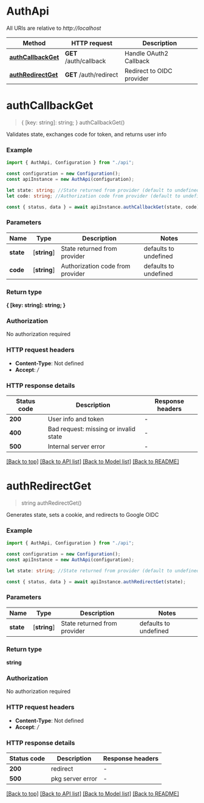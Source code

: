 # AuthApi

All URIs are relative to _http://localhost_

| Method                                  | HTTP request           | Description               |
| --------------------------------------- | ---------------------- | ------------------------- |
| [**authCallbackGet**](#authcallbackget) | **GET** /auth/callback | Handle OAuth2 Callback    |
| [**authRedirectGet**](#authredirectget) | **GET** /auth/redirect | Redirect to OIDC provider |

# **authCallbackGet**

> { [key: string]: string; } authCallbackGet()

Validates state, exchanges code for token, and returns user info

### Example

```typescript
import { AuthApi, Configuration } from "./api";

const configuration = new Configuration();
const apiInstance = new AuthApi(configuration);

let state: string; //State returned from provider (default to undefined)
let code: string; //Authorization code from provider (default to undefined)

const { status, data } = await apiInstance.authCallbackGet(state, code);
```

### Parameters

| Name      | Type         | Description                      | Notes                 |
| --------- | ------------ | -------------------------------- | --------------------- |
| **state** | [**string**] | State returned from provider     | defaults to undefined |
| **code**  | [**string**] | Authorization code from provider | defaults to undefined |

### Return type

**{ [key: string]: string; }**

### Authorization

No authorization required

### HTTP request headers

- **Content-Type**: Not defined
- **Accept**: _/_

### HTTP response details

| Status code | Description                           | Response headers |
| ----------- | ------------------------------------- | ---------------- |
| **200**     | User info and token                   | -                |
| **400**     | Bad request: missing or invalid state | -                |
| **500**     | Internal server error                 | -                |

[[Back to top]](#) [[Back to API list]](../README.md#documentation-for-api-endpoints) [[Back to Model list]](../README.md#documentation-for-models) [[Back to README]](../README.md)

# **authRedirectGet**

> string authRedirectGet()

Generates state, sets a cookie, and redirects to Google OIDC

### Example

```typescript
import { AuthApi, Configuration } from "./api";

const configuration = new Configuration();
const apiInstance = new AuthApi(configuration);

let state: string; //State returned from provider (default to undefined)

const { status, data } = await apiInstance.authRedirectGet(state);
```

### Parameters

| Name      | Type         | Description                  | Notes                 |
| --------- | ------------ | ---------------------------- | --------------------- |
| **state** | [**string**] | State returned from provider | defaults to undefined |

### Return type

**string**

### Authorization

No authorization required

### HTTP request headers

- **Content-Type**: Not defined
- **Accept**: _/_

### HTTP response details

| Status code | Description      | Response headers |
| ----------- | ---------------- | ---------------- |
| **200**     | redirect         | -                |
| **500**     | pkg server error | -                |

[[Back to top]](#) [[Back to API list]](../README.md#documentation-for-api-endpoints) [[Back to Model list]](../README.md#documentation-for-models) [[Back to README]](../README.md)
